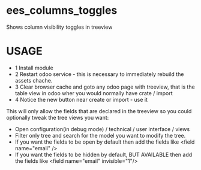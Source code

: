 # ees_columns_toggles
Shows column visibility toggles in treeview


USAGE
=====
- 1 Install module
- 2 Restart odoo service - this is necessary to immediately rebuild the assets chache.
- 3 Clear browser cache and goto any odoo page with treeview, that is the table view in odoo wher you would normally have crate / import
- 4 Notice the new button near create or import - use it

This will only allow the fields that are declared in the treeview so you could optionally tweak the tree views you want:
- Open configuration(in debug mode) / technical / user interface / views 
- Filter only tree and search for the model you want to modify the tree.
- If you want the fields to be open by default then add the fields like &lt;field name="email" /&gt;
- If you want the fields to be hidden by default, BUT AVAILABLE then add the fields like &lt;field name="email" invisible="1"/&gt;
